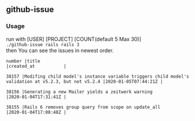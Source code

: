 ## github-issue

### Usage 
run with [USER] [PROJECT] [COUNT(default 5 Max 30)]  
`./github-issue rails rails 3`  
then You can see the issues in newest order.

```
number |title                                                                                                |created_at           |

38157 |Modifing child model's instance variable triggers child model's validation at v5.2.3, but not v5.2.4 |2020-01-05T07:44:21Z |

38156 |Generating a new Mailer yields a zeitwerk warning                                                    |2020-01-04T17:31:41Z |

38155 |Rails 6 removes group query from scope on update_all                                                 |2020-01-04T17:08:48Z |
```
